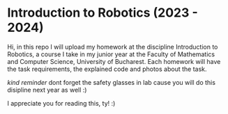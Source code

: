 # Introduction to Robotics (2023 - 2024)

  Hi, in this repo I will upload my homework at the discipline Introduction to Robotics, a course I take in my junior year at the Faculty of Mathematics and Computer Science, University of Bucharest. Each homework will have the task requirements, the explained code and photos about the task.

*kind reminder* dont forget the safety glasses in lab cause you will do this disipline next year as well :)

I appreciate you for reading this, ty! :)

